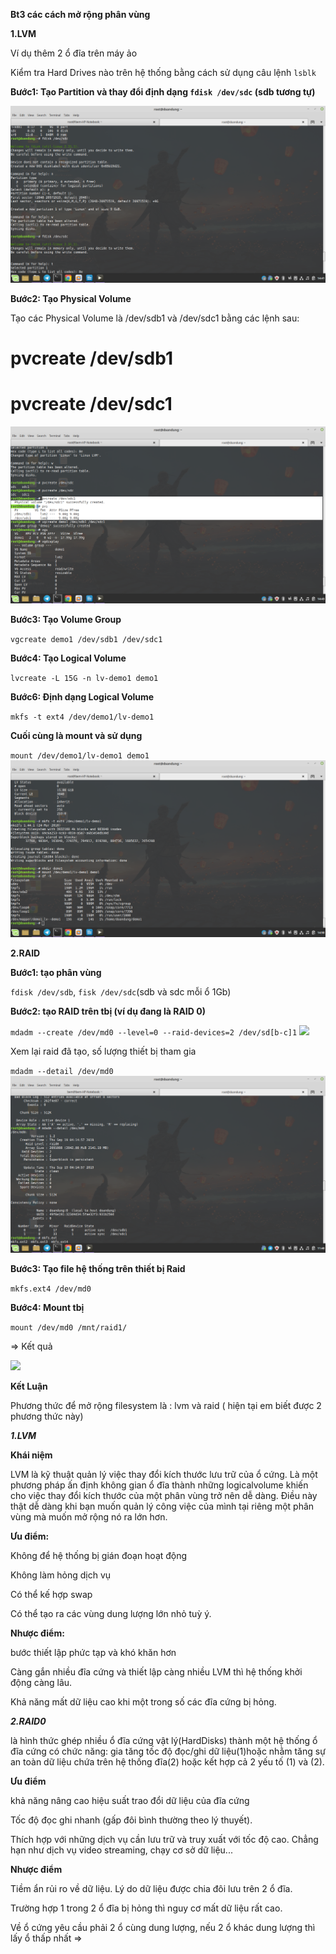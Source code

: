**Bt3 các cách mở rộng phân vùng**

**1.LVM**

Ví dụ thêm 2 ổ đĩa trên máy ảo

Kiểm tra Hard Drives nào trên hệ thống bằng cách sử dụng câu lệnh `lsblk`

**Bước1: Tạo Partition và thay đổi định dạng `fdisk /dev/sdc` (sdb tương tự)** 

![](https://github.com/bizflycloud/internship-0719/blob/master/doandung14/PIC/sdc.png)

**Bước2: Tạo Physical Volume**

Tạo các Physical Volume là /dev/sdb1 và /dev/sdc1 bằng các lệnh sau:

# pvcreate /dev/sdb1

# pvcreate /dev/sdc1

![](https://github.com/bizflycloud/internship-0719/blob/master/doandung14/PIC/pvcreate.png)

**Bước3: Tạo Volume Group** 

`vgcreate demo1 /dev/sdb1 /dev/sdc1`

**Bước4: Tạo Logical Volume**

`lvcreate -L 15G -n lv-demo1 demo1`

**Bước6: Định dạng Logical Volume**

`mkfs -t ext4 /dev/demo1/lv-demo1`

**Cuối cùng là mount và sử dụng**

`mount /dev/demo1/lv-demo1 demo1` ![](https://github.com/bizflycloud/internship-0719/blob/master/doandung14/PIC/mount%20v%C3%A0%20s%E1%BB%AD%20d%E1%BB%A5ng.png)

**2.RAID**

**Bước1: tạo phân vùng**

`fdisk /dev/sdb`, `fisk /dev/sdc`(sdb và sdc mỗi ổ 1Gb)

**Bước2: tạo RAID trên tbị (ví dụ đang là RAID 0)**

`mdadm --create /dev/md0 --level=0 --raid-devices=2 /dev/sd[b-c]1` ![](https://github.com/bizflycloud/internship-0719/blob/master/doandung14/PIC/t%E1%BA%A1o%20raid0.png)

Xem lại raid đã tạo, số lượng thiết bị tham gia

`mdadm --detail /dev/md0` ![](https://github.com/bizflycloud/internship-0719/blob/master/doandung14/PIC/xem%20raid%20%C4%91%C3%A3%20t%E1%BA%A1o%20v%C3%A0%20tb%E1%BB%8B.png)

**Bước3: Tạo file hệ thống trên thiết bị Raid**

`mkfs.ext4 /dev/md0`

**Bước4: Mount tbị**

`mount /dev/md0 /mnt/raid1/`
 
 => Kết quả 
 
 ![](https://github.com/bizflycloud/internship-0719/blob/master/doandung14/PIC/sau%20khi%20t%E1%BA%A1o%20filesystem.png)
 
 **Kết Luận** 
 
 Phương thức để mở rộng filesystem là : lvm và raid ( hiện tại em biết được 2 phương thức này)
 
 ***1.LVM***
 
 **Khái niệm** 
 
 LVM là kỹ thuật quản lý việc thay đổi kích thước lưu trữ của ổ cứng. Là một phương pháp ấn định không gian ổ đĩa thành những logicalvolume khiến cho việc thay đổi kích thước của một phân vùng trở nên dễ dàng. Điều này thật dễ dàng khi bạn muốn quản lý công việc của mình tại riêng một phân vùng mà muốn mở rộng nó ra lớn hơn.
 
**Ưu điểm:**

Không để hệ thống bị gián đoạn hoạt động

Không làm hỏng dịch vụ

Có thể kế hợp swap

Có thể tạo ra các vùng dung lượng lớn nhỏ tuỳ ý.

**Nhược điểm:**

bước thiết lập phức tạp và khó khăn hơn

Càng gắn nhiều đĩa cứng và thiết lập càng nhiều LVM thì hệ thống khởi động càng lâu.

Khả năng mất dữ liệu cao khi một trong số các đĩa cứng bị hỏng.

***2.RAID0***

là hình thức ghép nhiều ổ đĩa cứng vật lý(HardDisks) thành một hệ thống ổ đĩa cứng có chức năng: gia tăng tốc độ đọc/ghi dữ liệu(1)hoặc nhằm tăng sự an toàn dữ liệu chứa trên hệ thống đĩa(2) hoặc kết hợp cả 2 yếu tố (1) và (2).

**Ưu điểm**

khả năng nâng cao hiệu suất trao đổi dữ liệu của đĩa cứng

Tốc độ đọc ghi nhanh (gấp đôi bình thường theo lý thuyết).

Thích hợp với những dịch vụ cần lưu trữ và truy xuất với tốc độ cao. Chẳng hạn như dịch vụ video streaming, chạy cơ sở dữ liệu...

**Nhược điểm**

Tiềm ẩn rủi ro về dữ liệu. Lý do dữ liệu được chia đôi lưu trên 2 ổ đĩa.

Trường hợp 1 trong 2 ổ đĩa bị hỏng thì nguy cơ mất dữ liệu rất cao.

Về ổ cứng yêu cầu phải 2 ổ cùng dung lượng, nếu 2 ổ khác dung lượng thì lấy ổ thấp nhất => 











